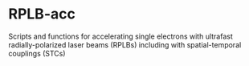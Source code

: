 # RPLB-acc
Scripts and functions for accelerating single electrons with ultrafast radially-polarized laser beams (RPLBs) including with spatial-temporal couplings (STCs)
